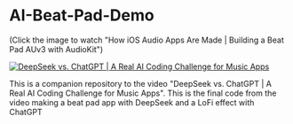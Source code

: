 # AI-Beat-Pad-Demo

(Click the image to watch "How iOS Audio Apps Are Made | Building a Beat Pad AUv3 with AudioKit")

[![DeepSeek vs. ChatGPT | A Real AI Coding Challenge for Music Apps](https://img.youtube.com/vi/hy8nYDQnKW0/0.jpg)](https://www.youtube.com/watch?v=hy8nYDQnKW0 "DeepSeek vs. ChatGPT | A Real AI Coding Challenge for Music Apps")

This is a companion repository to the video "DeepSeek vs. ChatGPT | A Real AI Coding Challenge for Music Apps". This is the final code from the video making a beat pad app with DeepSeek and a LoFi effect with ChatGPT
